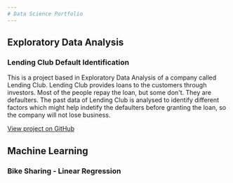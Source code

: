 ```yaml
---
# Data Science Portfolio
---
```


## Exploratory Data Analysis
### Lending Club Default Identification

This is a project based in Exploratory Data Analysis of a company called Lending Club. Lending Club provides loans to the customers through investors. Most of the people repay the loan, but some don't. They are defaulters. The past data of Lending Club is analysed to identify different factors which might help indetify the defaulters before granting the loan, so the company will not lose business.

[View project on GitHub](https://github.com/khyatidesai09/LendingClubCaseStudy)

## Machine Learning
### Bike Sharing - Linear Regression

